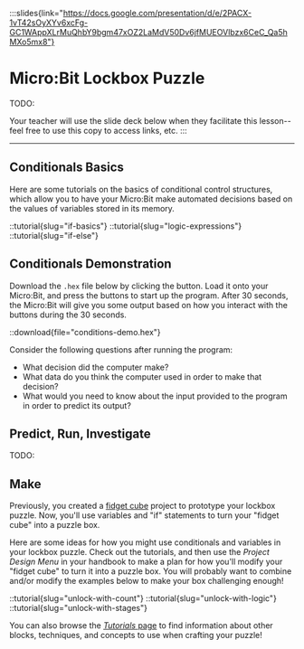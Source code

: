 :::slides{link="https://docs.google.com/presentation/d/e/2PACX-1vT42sOyXYv6xcFg-GC1WAppXLrMuQhbY9bgm47xOZ2LaMdV50Dv6jfMUEOVlbzx6CeC_Qa5hMXo5mx8"}
# Micro:Bit Lockbox Puzzle

TODO:

Your teacher will use the slide deck below when they facilitate this lesson--feel free to use this copy to access links, etc.
:::

---

## Conditionals Basics

Here are some tutorials on the basics of conditional control structures, which allow you to have your Micro:Bit make automated decisions based on the values of variables stored in its memory.

::tutorial{slug="if-basics"}
::tutorial{slug="logic-expressions"}
::tutorial{slug="if-else"}

## Conditionals Demonstration

Download the `.hex` file below by clicking the button. Load it onto your Micro:Bit, and press the buttons to start up the program. After 30 seconds, the Micro:Bit will give you some output based on how you interact with the buttons during the 30 seconds.

::download{file="conditions-demo.hex"}

Consider the following questions after running the program:

- What decision did the computer make?
- What data do you think the computer used in order to make that decision?
- What would you need to know about the input provided to the program in order to predict its output?

## Predict, Run, Investigate

TODO:

## Make

Previously, you created a [fidget cube](/lessons/input) project to prototype your lockbox puzzle. Now, you'll use variables and "if" statements to turn your "fidget cube" into a puzzle box.

Here are some ideas for how you might use conditionals and variables in your lockbox puzzle. Check out the tutorials, and then use the *Project Design Menu* in your handbook to make a plan for how you'll modify your "fidget cube" to turn it into a puzzle box. You will probably want to combine and/or modify the examples below to make your box challenging enough!

::tutorial{slug="unlock-with-count"}
::tutorial{slug="unlock-with-logic"}
::tutorial{slug="unlock-with-stages"}

You can also browse the [*Tutorials* page](/tutorials) to find information about other blocks, techniques, and concepts to use when crafting your puzzle!